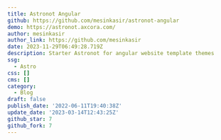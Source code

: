 ```yaml
---
title: Astronot Angular
github: https://github.com/mesinkasir/astronot-angular
demo: https://astronot.axcora.com/
author: mesinkasir
author_link: https://github.com/mesinkasir
date: 2023-11-29T06:49:28.719Z
description: Starter Astronot for angular website template themes
ssg:
  - Astro
css: []
cms: []
category:
  - Blog
draft: false
publish_date: '2022-06-11T19:40:38Z'
update_date: '2023-03-14T12:43:25Z'
github_star: 7
github_fork: 7
---
```

